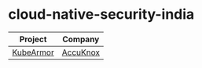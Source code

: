 # cloud-native-security-india


Project | Company
---|---
[KubeArmor](https://github.com/kubearmor/KubeArmor) | [AccuKnox](https://github.com/accuknox)
